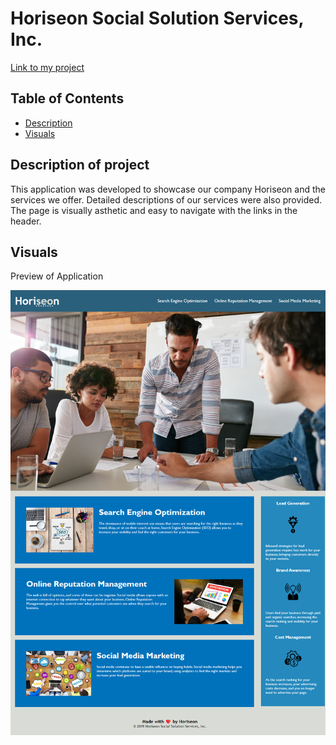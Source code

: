 # Horiseon Social Solution Services, Inc.

[Link to my project](https://smoke5643.github.io/seo-refactor/)

## Table of Contents
- [Description](#description-of-project)
- [Visuals](#visuals)

## Description of project

This application was developed to showcase our company Horiseon and the services we offer. Detailed descriptions of our services were also provided. The page is visually asthetic and easy to navigate with the links in the header.

## Visuals

Preview of Application

![image](image/screenshot.png)

